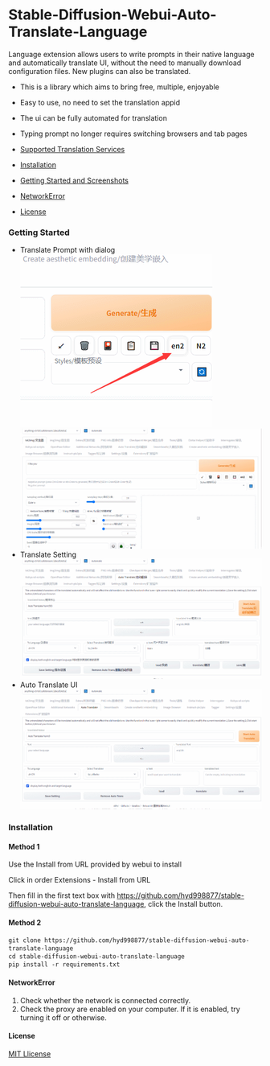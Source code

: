 # Stable-Diffusion-Webui-Auto-Translate-Language
Language extension allows users to write prompts in their native language and automatically translate UI, without the need to manually download configuration files. New plugins can also be translated.
- This is a library which aims to bring free, multiple, enjoyable
- Easy to use, no need to set the translation appid
- The ui can be fully automated for translation
- Typing prompt no longer requires switching browsers and tab pages

- [Supported Translation Services](#supported-translation-services)
- [Installation](#installation)
- [Getting Started and Screenshots](#getting-started)
- [NetworkError](#NetworkError)
- [License](#license)

### Getting Started
* Translate Prompt with dialog
![](res/opendialog.png)
![](res/GIF1.gif)  
* Translate Setting
![](res/GIF2.gif)  
* Auto Translate UI
![](res/GIF3.gif)  

### Installation
#### Method 1
Use the Install from URL provided by webui to install

Click in order Extensions - Install from URL

Then fill in the first text box with https://github.com/hyd998877/stable-diffusion-webui-auto-translate-language, click the Install button.

#### Method 2
```
git clone https://github.com/hyd998877/stable-diffusion-webui-auto-translate-language
cd stable-diffusion-webui-auto-translate-language
pip install -r requirements.txt
```

#### NetworkError

1. Check whether the network is connected correctly.
2. Check the proxy are enabled on your computer. If it is enabled, try turning it off or otherwise. 

#### License

[MIT Llicense](https://github.com/hyd998877/stable-diffusion-webui-auto-translate-language/blob/master/LICENSE)
